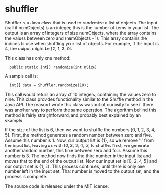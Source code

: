 # shuffler
Shuffler is a Java class that is used to randomize a list of objects. The input (call it numObjects) is an integer; this is the number of items in your list. The output is an array of integers of size numObjects, where the array contains the values between zero and (numObjects - 1). This array contains the indices to use when shuffling your list of objects. For example, if the input is 4, the output might be [2, 1, 3, 0].

This class has only one method:

```
  public static int[] randomize(int nSize)
```

A sample call is:

```
  int[] data = Shuffler.randomize(10);
```

This call would return an array of 10 integers, containing the values zero to nine.
This class provides functionality similar to the Shuffle method in the Java API. The reason I wrote this class was out of curiosity to see if there was another way to perform the same operation. The algorithm behind this method is fairly straightforward, and probably best explained by an example.

If the size of the list is 6, then we want to shuffle the numbers [0, 1, 2, 3, 4, 5]. First, the method generates a random number between zero and five. Assume this number is 1. Now, our output list is {1}, so we remove '1' from the input list, leaving us with [0, 2, 3, 4, 5] to shuffle. Next, we generate another random number, this time between zero and four. Assume this number is 3. The method now finds the third number in the input list and moves that to the end of the output list. Now our input set is [0, 2, 4, 5] and our output set is {1, 3}. This process continues, until there is only one number left in the input set. That number is moved to the output set, and the process is complete.

The source code is released under the MIT license.
